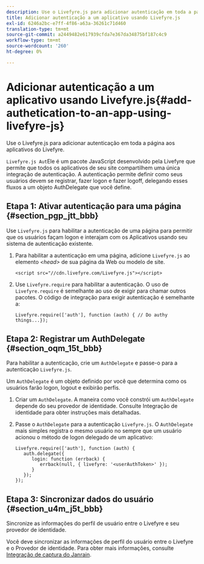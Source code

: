 ```yaml
---
description: Use o Livefyre.js para adicionar autenticação em toda a página aos aplicativos do Livefyre.
title: Adicionar autenticação a um aplicativo usando Livefyre.js
exl-id: 6246a2bc-e7ff-4f86-a63a-36261c71d460
translation-type: tm+mt
source-git-commit: a2449482e617939cfda7e367da34875bf187c4c9
workflow-type: tm+mt
source-wordcount: '260'
ht-degree: 0%

---
```


# Adicionar autenticação a um aplicativo usando Livefyre.js{#add-authetication-to-an-app-using-livefyre-js}

Use o Livefyre.js para adicionar autenticação em toda a página aos aplicativos do Livefyre.

`Livefyre.js Aut`Ele é um pacote JavaScript desenvolvido pela Livefyre que permite que todos os aplicativos de seu site compartilhem uma única integração de autenticação. A autenticação permite definir como seus usuários devem se registrar, fazer logon e fazer logoff, delegando esses fluxos a um objeto AuthDelegate que você define.

## Etapa 1: Ativar autenticação para uma página {#section_pgp_jtt_bbb}

Use `Livefyre.js` para habilitar a autenticação de uma página para permitir que os usuários façam logon e interajam com os Aplicativos usando seu sistema de autenticação existente.

1. Para habilitar a autenticação em uma página, adicione `Livefyre.js` ao elemento *&lt;head>* de sua página da Web ou modelo de site.

   ```
   <script src="//cdn.livefyre.com/Livefyre.js"></script>
   ```

1. Use `Livefyre.require` para habilitar a autenticação. O uso de `Livefyre.require` é semelhante ao uso de exigir para chamar outros pacotes. O código de integração para exigir autenticação é semelhante a:

   ```
   Livefyre.require(['auth'], function (auth) { // Do authy things...});
   ```

## Etapa 2: Registrar um AuthDelegate {#section_oqm_15t_bbb}

Para habilitar a autenticação, crie um `AuthDelegate` e passe-o para a autenticação `Livefyre.js`.

Um `AuthDelegate` é um objeto definido por você que determina como os usuários farão logon, logout e exibirão perfis.

1. Criar um `AuthDelegate`. A maneira como você constrói um `AuthDelegate` depende do seu provedor de identidade. Consulte Integração de identidade para obter instruções mais detalhadas.

1. Passe o `AuthDelegate` para a autenticação `Livefyre.js`. O `AuthDelegate` mais simples registra o mesmo usuário no sempre que um usuário acionou o método de logon delegado de um aplicativo:

   ```
   Livefyre.require(['auth'], function (auth) { 
      auth.delegate({ 
         login: function (errback) { 
            errback(null, { livefyre: '<userAuthToken>' }); 
         }    
      });  
   });
   ```

## Etapa 3: Sincronizar dados do usuário {#section_u4m_j5t_bbb}

Sincronize as informações do perfil de usuário entre o Livefyre e seu provedor de identidade.

Você deve sincronizar as informações de perfil do usuário entre o Livefyre e o Provedor de identidade. Para obter mais informações, consulte [Integração de captura do Janrain](/help/implementation/c-livefyre-identity-comp/c-janrain-capture-backplane-comp.md).
